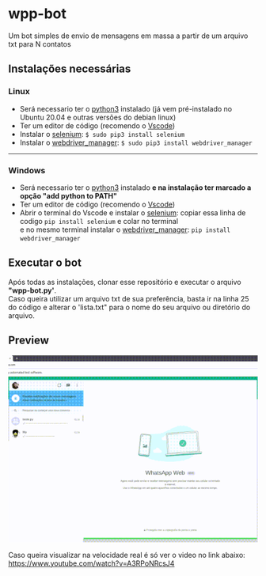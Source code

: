 # wpp-bot
 Um bot simples de envio de mensagens em massa a partir de um arquivo txt para N contatos
 
 ## Instalações necessárias
 
<div>
 
 ### Linux

 - Será necessario ter o [python3](https://www.python.org/downloads/) instalado (já vem pré-instalado no Ubuntu 20.04 e outras versões do debian linux)
 - Ter um editor de código (recomendo o [Vscode](https://code.visualstudio.com/))
 - Instalar o [selenium](https://www.selenium.dev/): `$ sudo pip3 install selenium`
 - Instalar o [webdriver_manager](https://pypi.org/project/webdriver-manager/): `$ sudo pip3 install webdriver_manager`
 
 </div>
 <hr>
 <div>
 
 ### Windows
 
 - Será necessario ter o [python3](https://www.python.org/downloads/) instalado **e na instalação ter marcado a opção "add python to PATH"**
 - Ter um editor de código (recomendo o [Vscode](https://code.visualstudio.com/))
 - Abrir o terminal do Vscode e instalar o [selenium](https://www.selenium.dev/): copiar essa linha de codigo `pip install selenium` e colar no terminal <br> 
 e no mesmo terminal instalar o [webdriver_manager](https://pypi.org/project/webdriver-manager/): `pip install webdriver_manager`
 
 </div>
 
 ## Executar o bot
 
 Após todas as instalações, clonar esse repositório e executar o arquivo **"wpp-bot.py'**. <br>
 Caso queira utilizar um arquivo txt de sua preferência, basta ir na linha 25 do código e alterar o 'lista.txt" para o nome do seu arquivo ou diretório do arquivo.
 
 ## Preview

![gif](https://raw.githubusercontent.com/vitox013/wpp-bot/main/gifwpp-bot.gif)

Caso queira visualizar na velocidade real é só ver o video no link abaixo:<br> https://www.youtube.com/watch?v=A3RPoNRcsJ4

